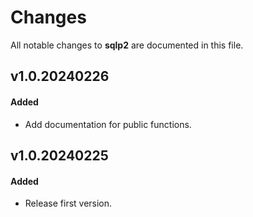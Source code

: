 # Changes

All notable changes to **sqlp2** are documented in this file.

## v1.0.20240226

#### Added

- Add documentation for public functions.

## v1.0.20240225

#### Added

- Release first version.
